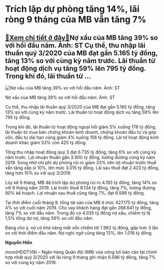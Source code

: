 Trích lập dự phòng tăng 14%, lãi ròng 9 tháng của MB vẫn tăng 7%
================================================================

[:gift:Xem chi tiết ở đây:gift:](https://hddtvn.com/trich-lap-du-phong-tang-14-lai-rong-9-thang-cua-mb-van-tang-7/)Nợ xấu của MB tăng 39% so với hồi đầu năm. Ảnh: ST Cụ thể, thu nhập lãi thuần quý 3/2020 của MB đạt gần 5.165 tỷ đồng, tăng 13% so với cùng kỳ năm trước. Lãi thuần từ hoạt động dịch vụ tăng 59% lên 795 tỷ đồng. Trong khi đó, lãi thuần từ …
-----------------------------------------------------------------------------------------------------------------------------------------------------------------------------------------------------------------------------------------------





![Nợ xấu của MB tăng 39% so với hồi đầu năm. Ảnh: ST](https://hddtvn.com/wp-content/uploads/2021/01/3947_mb.jpg "Nợ xấu của MB tăng 39% so với hồi đầu năm. Ảnh: ST")


Nợ xấu của MB tăng 39% so với hồi đầu năm. Ảnh: ST



Cụ thể, thu nhập lãi thuần quý 3/2020 của MB đạt gần 5.165 tỷ đồng, tăng 13% so với cùng kỳ năm trước. Lãi thuần từ hoạt động dịch vụ tăng 59% lên 795 tỷ đồng.


Trong khi đó, lãi thuần từ hoạt động ngoại hối giảm 5% xuống 178 tỷ đồng; lãi thuần từ mua bán chứng khoán kinh doanh, chứng khoán đầu tư và góp vốn, đầu tư dài hạn cũng giảm 4% xuống 156 tỷ đồng. Lãi từ hoạt động kinh doanh khác giảm 53% còn 425 tỷ đồng.


Tổng thu nhập hoạt động quý 3 đạt 6.735 tỷ đồng, tăng 6% so với cùng kỳ năm trước. Lợi nhuận thuần gần 3.900 tỷ đồng, tương đương cùng kỳ năm 2019. Song nhờ chi phí dự phòng rủi ro giảm 33% nên lợi nhuận trước thuế vẫn tăng xấp xi 10%, lên mức 3.015 tỷ đồng. Lãi sau thuế đạt 2.423 tỷ đồng, tăng hơn 10% so với quý 3/2019.


Lũy kế 9 tháng, MB đã trích lập dự phòng rủi ro 4.193 tỷ đồng, tăng 14% so với 9 tháng năm 2019. Lãi trước thuế 8.134 tỷ đồng, tăng 7%, tương đương 90% kế hoạch. Lợi nhuận sau thuế cũng tăng 7%, đạt 6.596 tỷ đồng.


Tại thời điểm cuối tháng 9, tổng tài sản của MB ở mức 427.175 tỷ đồng, tăng 4% so với cuối năm 2019. Cho vay khách hàng đạt gần 268.641 tỷ đồng, tăng 7% so với đầu năm. Trong đó có 4.035 tỷ đồng nợ xấu, chiếm tỷ lệ 1,5% tổng dư nợ, tăng 39% so với đầu năm.


Đáng chú ý, nợ có khả năng mất vốn chiếm tới 1.982 tỷ đồng, gấp hơn 3 lần so với thời điểm đầu năm. Nợ nghi ngờ cũng tăng 13%, lên 1.016 tỷ đồng.




**Nguyễn Hiền**



more(HDDTVN) – Ngân hàng Quân đội (MB) vừa công bố báo cáo tài chính hợp nhất quý 3/2020 với lãi ròng 9 tháng ghi nhận 6.596 tỷ đồng, tăng 7% so với cùng kỳ năm 2019.

